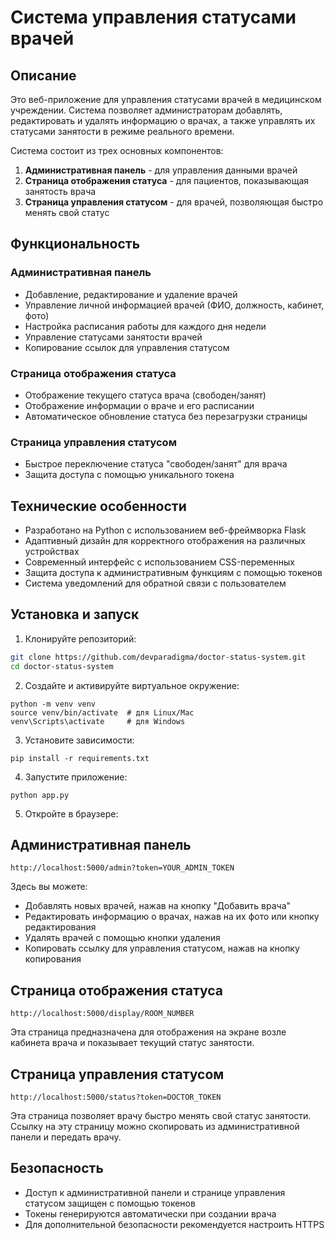 # Система управления статусами врачей

## Описание

Это веб-приложение для управления статусами врачей в медицинском учреждении. Система позволяет администраторам добавлять, редактировать и удалять информацию о врачах, а также управлять их статусами занятости в режиме реального времени.

Система состоит из трех основных компонентов:
1. **Административная панель** - для управления данными врачей
2. **Страница отображения статуса** - для пациентов, показывающая занятость врача
3. **Страница управления статусом** - для врачей, позволяющая быстро менять свой статус

## Функциональность

### Административная панель

- Добавление, редактирование и удаление врачей
- Управление личной информацией врачей (ФИО, должность, кабинет, фото)
- Настройка расписания работы для каждого дня недели
- Управление статусами занятости врачей
- Копирование ссылок для управления статусом

### Страница отображения статуса

- Отображение текущего статуса врача (свободен/занят)
- Отображение информации о враче и его расписании
- Автоматическое обновление статуса без перезагрузки страницы

### Страница управления статусом

- Быстрое переключение статуса "свободен/занят" для врача
- Защита доступа с помощью уникального токена

## Технические особенности

- Разработано на Python с использованием веб-фреймворка Flask
- Адаптивный дизайн для корректного отображения на различных устройствах
- Современный интерфейс с использованием CSS-переменных
- Защита доступа к административным функциям с помощью токенов
- Система уведомлений для обратной связи с пользователем

## Установка и запуск

1. Клонируйте репозиторий:
```bash
git clone https://github.com/devparadigma/doctor-status-system.git
cd doctor-status-system
```
2. Создайте и активируйте виртуальное окружение:
```
python -m venv venv
source venv/bin/activate  # для Linux/Mac
venv\Scripts\activate     # для Windows
```
3. Установите зависимости:
```
pip install -r requirements.txt
```
4. Запустите приложение:
```
python app.py
```
5. Откройте в браузере:

## Административная панель
```
http://localhost:5000/admin?token=YOUR_ADMIN_TOKEN
```
Здесь вы можете:

- Добавлять новых врачей, нажав на кнопку "Добавить врача"
- Редактировать информацию о врачах, нажав на их фото или кнопку редактирования
- Удалять врачей с помощью кнопки удаления
- Копировать ссылку для управления статусом, нажав на кнопку копирования

## Страница отображения статуса

```
http://localhost:5000/display/ROOM_NUMBER
```
Эта страница предназначена для отображения на экране возле кабинета врача и показывает текущий статус занятости.

## Страница управления статусом
```
http://localhost:5000/status?token=DOCTOR_TOKEN
```
Эта страница позволяет врачу быстро менять свой статус занятости. Ссылку на эту страницу можно скопировать из административной панели и передать врачу.

## Безопасность
- Доступ к административной панели и странице управления статусом защищен с помощью токенов
- Токены генерируются автоматически при создании врача
- Для дополнительной безопасности рекомендуется настроить HTTPS
